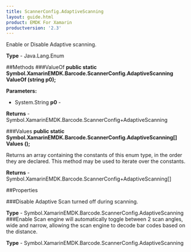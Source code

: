 ```yaml
---
title: ScannerConfig.AdaptiveScanning
layout: guide.html 
product: EMDK For Xamarin 
productversion: '2.3' 
---
```

Enable or Disable Adaptive scanning.

**Type** - Java.Lang.Enum

##Methods
###ValueOf
**public static Symbol.XamarinEMDK.Barcode.ScannerConfig.AdaptiveScanning ValueOf (string p0);**


        

**Parameters:** 

* System.String **p0** - 
        

**Returns** - Symbol.XamarinEMDK.Barcode.ScannerConfig+AdaptiveScanning

###Values
**public static Symbol.XamarinEMDK.Barcode.ScannerConfig.AdaptiveScanning[] Values ();**

Returns an array containing the constants of this enum type, in the order they are declared. This method may be used to iterate over the constants.


**Returns** - Symbol.XamarinEMDK.Barcode.ScannerConfig+AdaptiveScanning[]

##Properties

###Disable
Adaptive Scan turned off during scanning.

**Type** - Symbol.XamarinEMDK.Barcode.ScannerConfig.AdaptiveScanning
###Enable
Scan engine will automatically toggle between 2 scan angles, wide and narrow, allowing the scan engine to decode bar codes based on the distance.

**Type** - Symbol.XamarinEMDK.Barcode.ScannerConfig.AdaptiveScanning



